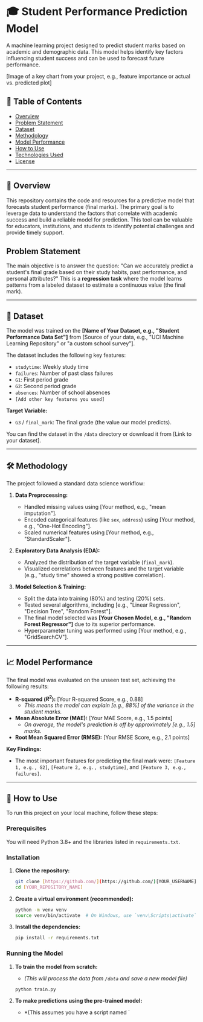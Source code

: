 # 🎓 Student Performance Prediction Model

A machine learning project designed to predict student marks based on academic and demographic data. This model helps identify key factors influencing student success and can be used to forecast future performance.

[Image of a key chart from your project, e.g., feature importance or actual vs. predicted plot]

## 📖 Table of Contents
* [Overview](#-overview)
* [Problem Statement](#-problem-statement)
* [Dataset](#-dataset)
* [Methodology](#-methodology)
* [Model Performance](#-model-performance)
* [How to Use](#-how-to-use)
* [Technologies Used](#-technologies-used)
* [License](#-license)

---

## 🎯 Overview

This repository contains the code and resources for a predictive model that forecasts student performance (final marks). The primary goal is to leverage data to understand the factors that correlate with academic success and build a reliable model for prediction. This tool can be valuable for educators, institutions, and students to identify potential challenges and provide timely support.

## Problem Statement

The main objective is to answer the question: "Can we accurately predict a student's final grade based on their study habits, past performance, and personal attributes?" This is a **regression task** where the model learns patterns from a labeled dataset to estimate a continuous value (the final mark).

---

## 💾 Dataset

The model was trained on the **[Name of Your Dataset, e.g., "Student Performance Data Set"]** from [Source of your data, e.g., "UCI Machine Learning Repository" or "a custom school survey"].

The dataset includes the following key features:
* `studytime`: Weekly study time
* `failures`: Number of past class failures
* `G1`: First period grade
* `G2`: Second period grade
* `absences`: Number of school absences
* `[Add other key features you used]`

**Target Variable:**
* `G3` / `final_mark`: The final grade (the value our model predicts).

You can find the dataset in the `/data` directory or download it from [Link to your dataset].

---

## 🛠️ Methodology

The project followed a standard data science workflow:

1.  **Data Preprocessing:**
    * Handled missing values using [Your method, e.g., "mean imputation"].
    * Encoded categorical features (like `sex`, `address`) using [Your method, e.g., "One-Hot Encoding"].
    * Scaled numerical features using [Your method, e.g., "StandardScaler"].

2.  **Exploratory Data Analysis (EDA):**
    * Analyzed the distribution of the target variable (`final_mark`).
    * Visualized correlations between features and the target variable (e.g., "study time" showed a strong positive correlation).

3.  **Model Selection & Training:**
    * Split the data into training (80%) and testing (20%) sets.
    * Tested several algorithms, including [e.g., "Linear Regression", "Decision Tree", "Random Forest"].
    * The final model selected was **[Your Chosen Model, e.g., "Random Forest Regressor"]** due to its superior performance.
    * Hyperparameter tuning was performed using [Your method, e.g., "GridSearchCV"].

---

## 📈 Model Performance

The final model was evaluated on the unseen test set, achieving the following results:

* **R-squared ($R^2$):** [Your R-squared Score, e.g., 0.88]
    * *This means the model can explain [e.g., 88%] of the variance in the student marks.*
* **Mean Absolute Error (MAE):** [Your MAE Score, e.g., 1.5 points]
    * *On average, the model's prediction is off by approximately [e.g., 1.5] marks.*
* **Root Mean Squared Error (RMSE):** [Your RMSE Score, e.g., 2.1 points]

**Key Findings:**
* The most important features for predicting the final mark were: `[Feature 1, e.g., G2]`, `[Feature 2, e.g., studytime]`, and `[Feature 3, e.g., failures]`.

---

## 🚀 How to Use

To run this project on your local machine, follow these steps:

### Prerequisites
You will need Python 3.8+ and the libraries listed in `requirements.txt`.

### Installation

1.  **Clone the repository:**
    ```bash
    git clone [https://github.com/](https://github.com/)[YOUR_USERNAME]/[YOUR_REPOSITORY_NAME].git
    cd [YOUR_REPOSITORY_NAME]
    ```

2.  **Create a virtual environment (recommended):**
    ```bash
    python -m venv venv
    source venv/bin/activate  # On Windows, use `venv\Scripts\activate`
    ```

3.  **Install the dependencies:**
    ```bash
    pip install -r requirements.txt
    ```

### Running the Model

1.  **To train the model from scratch:**
    * *(This will process the data from `/data` and save a new model file)*
    ```bash
    python train.py
    ```

2.  **To make predictions using the pre-trained model:**
    * *(This assumes you have a script named `
